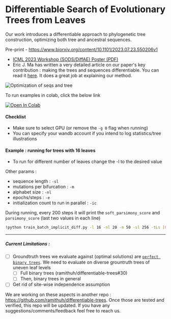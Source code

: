 # Differentiable Search of Evolutionary Trees from Leaves

Our work introduces a differentiable approach to phylogenetic tree construction, optimizing both tree and ancestral sequences.

Pre-print - https://www.biorxiv.org/content/10.1101/2023.07.23.550206v1

* [ICML 2023 Workshop (SODS/DiffAE) Poster (PDF)](https://ramith.fyi/assets/pdf/Diff-Evol-Trees_ICML.pdf)
* Eric J. Ma has written a very detailed article on our paper's key contribution : making the trees and sequences differentiable. You can read it [here](https://ericmjl.github.io/blog/2023/8/7/journal-club-differentiable-search-of-evolutionary-trees/). It does a great job at explaining our method.

![Optimization of seqs and tree](https://github.com/diff-trees/diff-evol-tree-search/blob/main/intro_vid.gif)

To run examples in colab, click the below link

<a href="https://colab.research.google.com/github/diff-trees/diff-evol-tree-search/blob/main/run_on_colab.ipynb" target="_blank"><img src="https://colab.research.google.com/assets/colab-badge.svg" alt="Open In Colab"/></a> 

#### **Checklist**

* Make sure to select GPU (or remove the `-g 0` flag when running)
* You can specify your wandb account if you intend to log statistics/tree illustrations


#### **Example : running for trees with 16 leaves**

* To run for different number of leaves change the -l to the desired value

Other params :

* sequence length : `-sl`
* mutations per bifurcation : `-m`
* alphabet size : `-nl`
* epochs/steps : `-e`
* initialization count to run in parallel : `-ic`

During running, every 200 steps it will print the `soft_parsimony_score` and `parsimony_score` (last two values in each line)

```bash
!python train_batch_implicit_diff.py -l 16 -nl 20 -m 50 -sl 256 -tLs [0,0.005,10,50] -lr 0.1 -lr_seq 0.01 -t float64-multi-init-run -p Batch-Run-Maximum-Parsimony -alt -n "Final Run" -g 0 -e 5000 -ai 1 -ic 50 -s 42
```



-------
##### Current Limitations : 

- [ ] Groundtruth trees we evaluate against (optimal solutions) are [`perfect binary trees`](https://xlinux.nist.gov/dads/HTML/perfectBinaryTree.html). 
We need to evaluate on diverse grountruth trees of uneven leaf levels
  - [ ] Full binary trees (ramithuh/differentiable-trees#30)
  - [ ] Then, binary trees in general
- [ ] Get rid of site-wise independence assumption

We are working on these aspects in another repo : https://github.com/ramithuh/differentiable-trees.
Once those are tested and verified, this repo will be updated. 
If you have any suggestions/comments/feedback feel free to reach us.
